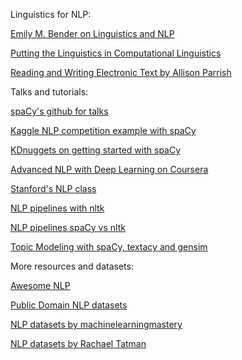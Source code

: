 Linguistics for NLP:

[Emily M. Bender on Linguistics and NLP](https://medium.com/@emilymenonbender/linguistics-nlp-and-interdisciplinarity-or-look-at-your-data-e49e03d37c9c)

[Putting the Linguistics in Computational Linguistics](https://naacl2018.wordpress.com/2017/12/19/putting-the-linguistics-in-computational-linguistics/)

[Reading and Writing Electronic Text by Allison Parrish](https://gist.github.com/aparrish/f21f6abbf2367e8eb23438558207e1c3)


Talks and tutorials:

[spaCy's github for talks](https://github.com/explosion/talks)

[Kaggle NLP competition example with spaCy](https://www.kaggle.com/enerrio/scary-nlp-with-spacy-and-keras)

[KDnuggets on getting started with spaCy](https://www.kdnuggets.com/2018/05/getting-started-spacy-natural-language-processing.html)

[Advanced NLP with Deep Learning on Coursera](https://www.coursera.org/learn/language-processing)

[Stanford's NLP class](http://web.stanford.edu/class/cs224n/reports.html)

[NLP pipelines with nltk](http://dsspace.wzb.eu/pyug/text_proc_feature_extraction/)

[NLP pipelines spaCy vs nltk](https://gist.github.com/rschroll/61b20c41e984a963df2870cfc9e628ed)

[Topic Modeling with spaCy, textacy and gensim](https://nbviewer.jupyter.org/github/repmax/topic-model/blob/master/topic-modelling.ipynb)

More resources and datasets:

[Awesome NLP](https://github.com/keon/awesome-nlp)

[Public Domain NLP datasets](https://github.com/niderhoff/nlp-datasets)

[NLP datasets by machinelearningmastery](https://machinelearningmastery.com/datasets-natural-language-processing/)

[NLP datasets by Rachael Tatman](https://www.kaggle.com/rtatman/datasets)



